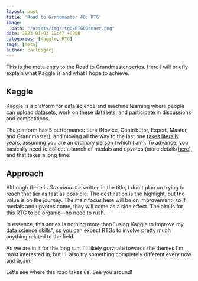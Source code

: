 ```yaml
---
layout: post
title: 'Road to Grandmaster #0: RTG'
image:
  path: "/assets/img/rtg0/RTG0Banner.png"
date: 2023-01-03 12:47 +0000
categories: [Kaggle, RTG]
tags: [meta]
author: carlosgdcj
---
```


This is the meta entry to the Road to Grandmaster series.
Here I will briefly explain what Kaggle is and what I hope to achieve.

## Kaggle
Kaggle is a platform for data science and machine learning where people can upload datasets, work on these datasets, and participate in discussions and competitions.

The platform has 5 performance tiers (Novice, Contributor, Expert, Master, and Grandmaster), and moving all the way to the last one [takes literally years](https://www.kaggle.com/code/priteshshrivastava/how-long-does-it-take-to-become-a-kaggle-expert/notebook), assuming you are an ordinary person (which I am).
To advance, you basically need to collect a bunch of medals and upvotes (more details [here](https://www.kaggle.com/progression)), and that takes a long time.

## Approach
Although there is *Grandmaster* written in the title, I don't plan on trying to reach that tier as fast as possible.
The destination is the highlight, but the value is on the journey.
The main focus here will be on improvement, so if medals and upvotes come, they will come as a side effect.
The aim is for this RTG to be organic—no need to rush.

In essence, this series is nothing more than "using Kaggle to improve my data science skills", so you can expect RTGs to involve pretty much anything related to the field.

As we are in it for the long run, I'll likely gravitate towards the themes I'm most interested in, but I'll also try something completely different every now and again.

Let's see where this road takes us. See you around!